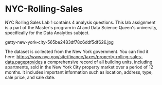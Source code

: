 # NYC-Rolling-Sales

NYC Rolling Sales
Lab 1 contains 4 analysis questions.
This lab assignment is a part of the Master's program in AI and Data Science Queen's university, specifically for the Data Analytics subject.

getty-new-york-city-565be2483df78c6ddf5df626.jpg

The dataset is collected from the New York government. You can find it here: https://www.nyc.gov/site/finance/taxes/property-rolling-sales-data.pageprovides a comprehensive record of all building units, including apartments, sold in the New York City property market over a period of 12 months. It includes important information such as location, address, type, sale price, and sale date.

